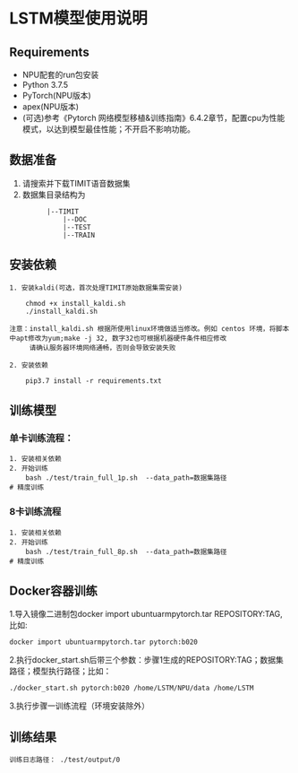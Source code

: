 # LSTM模型使用说明

## Requirements
* NPU配套的run包安装
* Python 3.7.5
* PyTorch(NPU版本)
* apex(NPU版本)
* (可选)参考《Pytorch 网络模型移植&训练指南》6.4.2章节，配置cpu为性能模式，以达到模型最佳性能；不开启不影响功能。

## 数据准备
1. 请搜索并下载TIMIT语音数据集
2. 数据集目录结构为
    ```
          |--TIMIT
              |--DOC
              |--TEST
              |--TRAIN
    ```
       
## 安装依赖
    1. 安装kaldi(可选，首次处理TIMIT原始数据集需安装)
    
        chmod +x install_kaldi.sh
        ./install_kaldi.sh
    
    注意：install_kaldi.sh 根据所使用linux环境做适当修改。例如 centos 环境，将脚本中apt修改为yum;make -j 32, 数字32也可根据机器硬件条件相应修改
         请确认服务器环境网络通畅，否则会导致安装失败

    2. 安装依赖    
       
        pip3.7 install -r requirements.txt
    


## 训练模型

### 单卡训练流程：
    
    1. 安装相关依赖
    2. 开始训练
        bash ./test/train_full_1p.sh  --data_path=数据集路径                    # 精度训练
    

### 8卡训练流程
    
    1. 安装相关依赖
    2. 开始训练
        bash ./test/train_full_8p.sh  --data_path=数据集路径                    # 精度训练
    

## Docker容器训练

1.导入镜像二进制包docker import ubuntuarmpytorch.tar REPOSITORY:TAG, 比如:

    docker import ubuntuarmpytorch.tar pytorch:b020


2.执行docker_start.sh后带三个参数：步骤1生成的REPOSITORY:TAG；数据集路径；模型执行路径；比如：

    ./docker_start.sh pytorch:b020 /home/LSTM/NPU/data /home/LSTM


3.执行步骤一训练流程（环境安装除外）

## 训练结果

    训练日志路径： ./test/output/0



